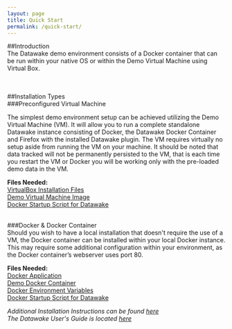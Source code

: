 ```yaml
---
layout: page
title: Quick Start
permalink: /quick-start/
---
```


##Introduction  <br />
The Datawake demo environment consists of a Docker container that can be run within your native OS or within the Demo Virtual Machine using Virtual Box. 
  <br />  
  <br />  
  
##Installation Types  <br />
###Preconfigured Virtual Machine

The simplest demo environment setup can be achieved utilizing the Demo Virtual Machine (VM).  It will allow you to run a complete standalone Datawake instance consisting of Docker, the Datawake Docker Container and Firefox with the installed Datawake plugin.  The VM requires virtually no setup aside from running the VM on your machine.  It should be noted that data tracked will not be permanently persisted to the VM, that is each time you restart the VM or Docker you will be working only with the pre-loaded demo data in the VM.

**Files Needed:** <br />
[VirtualBox Installation Files](https://www.virtualbox.org/wiki/Downloads "Download & Install VirtualBox") <br />
[Demo Virtual Machine Image](https://s3.amazonaws.com/soterastuff/Datawake_Demo/DataWakeDemoVM.zip "Zipped VM Files") <br />
[Docker Startup Script for Datawake](https://s3.amazonaws.com/soterastuff/Datawake_Demo/dockerstartup.sh "Docker Startup File") <br />

  <br />
###Docker & Docker Container   <br />
Should you wish to have a local installation that doesn't require the use of a VM, the Docker container can be installed within your local Docker instance.  This may require some additional configuration within your environment, as the Docker container’s webserver uses port 80. 

**Files Needed:** <br />
[Docker Application](https://docs.docker.com/installation/#installation "Docker Installation Info & Files") <br />
[Demo Docker Container](https://s3.amazonaws.com/soterastuff/Datawake_Demo/dw_demo.tar "Tarfile for Docker Container") <br />
[Docker Environment Variables](https://s3.amazonaws.com/soterastuff/Datawake_Demo/DWenvVar.txt "Docker Environment Variables") <br />
[Docker Startup Script for Datawake](https://s3.amazonaws.com/soterastuff/Datawake_Demo/dockerstartup.sh "Docker Startup File") <br />

_Additional Installation Instructions can be found [here](https://s3.amazonaws.com/soterastuff/Datawake_Demo/Datawake-Demo-InstallationGuide.docx "Datawake Demo Installation Guide")_ <br />
_The Datawake User's Guide is located  [here](https://s3.amazonaws.com/soterastuff/Datawake_Demo/DW-USER-GUIDE.docx "Datawake User's Guide")_
